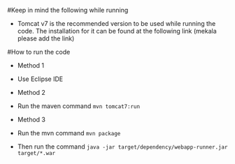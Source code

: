 #Keep in mind the following while running
 - Tomcat v7 is the recommended version to be used while running the code. The installation for it can be found at the following link (mekala please add the link)

#How to run the code
 - Method 1
  - Use Eclipse IDE

 - Method 2
  - Run the maven command 
  ```mvn tomcat7:run```

 - Method 3
  - Run the mvn command
  ```mvn package```
  - Then run the command
  ```java -jar target/dependency/webapp-runner.jar target/*.war```